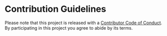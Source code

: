# Contribution Guidelines

Please note that this project is released with a [Contributor Code of Conduct](code-of-conduct.md). 
By participating in this project you agree to abide by its terms.



